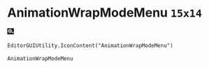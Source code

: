 # AnimationWrapModeMenu `15x14`
<img src="/img/AnimationWrapModeMenu.png" width=15 height=14>

``` CSharp
EditorGUIUtility.IconContent("AnimationWrapModeMenu")
```
```
AnimationWrapModeMenu
```
